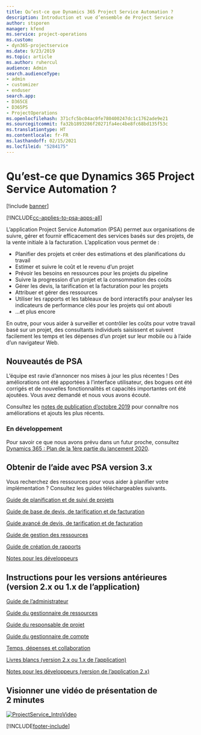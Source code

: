 ```yaml
---
title: Qu’est-ce que Dynamics 365 Project Service Automation ?
description: Introduction et vue d’ensemble de Project Service
author: stsporen
manager: kfend
ms.service: project-operations
ms.custom:
- dyn365-projectservice
ms.date: 9/23/2019
ms.topic: article
ms.author: ruhercul
audience: Admin
search.audienceType:
- admin
- customizer
- enduser
search.app:
- D365CE
- D365PS
- ProjectOperations
ms.openlocfilehash: 371cfc5bc04ac0fe780400247dc1c1762ade9e21
ms.sourcegitcommit: fa32b1893286f20271fa4ec4be8fc68bd135f53c
ms.translationtype: HT
ms.contentlocale: fr-FR
ms.lasthandoff: 02/15/2021
ms.locfileid: "5284175"
---
```

# <a name="what-is-dynamics-365-project-service-automation"></a>Qu’est-ce que Dynamics 365 Project Service Automation ?

[!include [banner](../includes/psa-now-project-operations.md)]

[!INCLUDE[cc-applies-to-psa-apps-all](../includes/cc-applies-to-psa-apps-all.md)]

L’application Project Service Automation (PSA) permet aux organisations de suivre, gérer et fournir efficacement des services basés sur des projets, de la vente initiale à la facturation. L’application vous permet de :

- Planifier des projets et créer des estimations et des planifications du travail
- Estimer et suivre le coût et le revenu d’un projet
- Prévoir les besoins en ressources pour les projets du pipeline
- Suivre la progression d’un projet et la consommation des coûts
- Gérer les devis, la tarification et la facturation pour les projets
- Attribuer et gérer des ressources
- Utiliser les rapports et les tableaux de bord interactifs pour analyser les indicateurs de performance clés pour les projets qui ont abouti
- ...et plus encore

En outre, pour vous aider à surveiller et contrôler les coûts pour votre travail basé sur un projet, des consultants individuels saisissent et suivent facilement les temps et les dépenses d’un projet sur leur mobile ou à l’aide d’un navigateur Web.

## <a name="whats-new-in-psa"></a>Nouveautés de PSA
L’équipe est ravie d’annoncer nos mises à jour les plus récentes ! Des améliorations ont été apportées à l’interface utilisateur, des bogues ont été corrigés et de nouvelles fonctionnalités et capacités importantes ont été ajoutées. Vous avez demandé et nous vous avons écouté.

Consultez les [notes de publication d’octobre 2019](https://docs.microsoft.com/dynamics365-release-plan/2019wave2/index) pour connaître nos améliorations et ajouts les plus récents.

### <a name="in-development"></a>En développement
Pour savoir ce que nous avons prévu dans un futur proche, consultez [Dynamics 365 : Plan de la 1ère partie du lancement 2020](https://docs.microsoft.com/dynamics365-release-plan/2020wave1/index).

## <a name="get-help-with-psa-version-3x"></a>Obtenir de l’aide avec PSA version 3.x
Vous recherchez des ressources pour vous aider à planifier votre implémentation ? Consultez les guides téléchargeables suivants.

 [Guide de planification et de suivi de projets](../psa/implementation-guides/project-planning-tracking.md)

 [Guide de base de devis, de tarification et de facturation](../psa/implementation-guides/begin-quoting-pricing-billing.md)

 [Guide avancé de devis, de tarification et de facturation](../psa/implementation-guides/adv-quoting-pricing-billing.md)

 [Guide de gestion des ressources](../psa/implementation-guides/resource-management-guide.md)

 [Guide de création de rapports](../psa/implementation-guides/reporting-guide.md)

 [Notes pour les développeurs](../psa/developer-guides/overview-dev-notes-v3.x.md)

## <a name="guidance-for-earlier-versions-app-version-2x-or-1x"></a>Instructions pour les versions antérieures (version 2.x ou 1.x de l’application)
 [Guide de l’administrateur](../psa/admin-guide.md)

 [Guide du gestionnaire de ressources](../psa/resource-manager-guide.md)

 [Guide du responsable de projet](../psa/project-manager-guide.md)

 [Guide du gestionnaire de compte](../psa/account-manager-guide.md)

 [Temps, dépenses et collaboration](../psa/time-expense-collaboration-guide.md)

 [Livres blancs (version 2.x ou 1.x de l’application)](../psa/white-papers.md)

 [Notes pour les développeurs (version de l’application 2.x)](../psa/developer-guides/add-custom-qoi-forms-v2.x.md)

 ## <a name="watch-a-2-minute-overview-video"></a>Visionner une vidéo de présentation de 2 minutes
 <a name="heroArea"></a> [![ProjectService_IntroVideo](../psa/media/project-service-intro-video.png "ProjectService_IntroVideo")](https://go.microsoft.com/fwlink/p/?LinkId=799457)




[!INCLUDE[footer-include](../includes/footer-banner.md)]